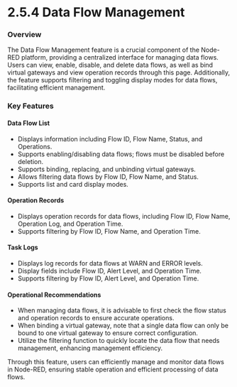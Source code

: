 # 2.5.4 Data Flow Management

### Overview

The Data Flow Management feature is a crucial component of the Node-RED platform, providing a centralized interface for managing data flows. Users can view, enable, disable, and delete data flows, as well as bind virtual gateways and view operation records through this page. Additionally, the feature supports filtering and toggling display modes for data flows, facilitating efficient management.

### Key Features

#### **Data Flow List**

* Displays information including Flow ID, Flow Name, Status, and Operations.
* Supports enabling/disabling data flows; flows must be disabled before deletion.
* Supports binding, replacing, and unbinding virtual gateways.
* Allows filtering data flows by Flow ID, Flow Name, and Status.
* Supports list and card display modes.

#### **Operation Records**

* Displays operation records for data flows, including Flow ID, Flow Name, Operation Log, and Operation Time.
* Supports filtering by Flow ID, Flow Name, and Operation Time.

#### **Task Logs**

* Displays log records for data flows at WARN and ERROR levels.
* Display fields include Flow ID, Alert Level, and Operation Time.
* Supports filtering by Flow ID, Alert Level, and Operation Time.

#### **Operational Recommendations**

* When managing data flows, it is advisable to first check the flow status and operation records to ensure accurate operations.
* When binding a virtual gateway, note that a single data flow can only be bound to one virtual gateway to ensure correct configuration.
* Utilize the filtering function to quickly locate the data flow that needs management, enhancing management efficiency.

Through this feature, users can efficiently manage and monitor data flows in Node-RED, ensuring stable operation and efficient processing of data flows.
